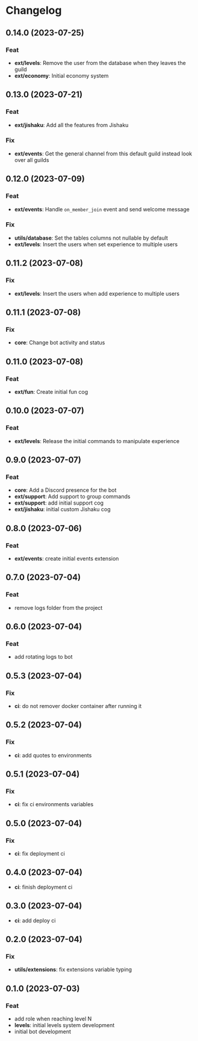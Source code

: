 # Changelog

## 0.14.0 (2023-07-25)

### Feat

- **ext/levels**: Remove the user from the database when they leaves the guild
- **ext/economy**: Initial economy system

## 0.13.0 (2023-07-21)

### Feat

- **ext/jishaku**: Add all the features from Jishaku

### Fix

- **ext/events**: Get the general channel from this default guild instead look over all guilds

## 0.12.0 (2023-07-09)

### Feat

- **ext/events**: Handle `on_member_join` event and send welcome message

### Fix

- **utils/database**: Set the tables columns not nullable by default
- **ext/levels**: Insert the users when set experience to multiple users

## 0.11.2 (2023-07-08)

### Fix

- **ext/levels**: Insert the users when add experience to multiple users

## 0.11.1 (2023-07-08)

### Fix

- **core**: Change bot activity and status

## 0.11.0 (2023-07-08)

### Feat

- **ext/fun**: Create initial fun cog

## 0.10.0 (2023-07-07)

### Feat

- **ext/levels**: Release the initial commands to manipulate experience

## 0.9.0 (2023-07-07)

### Feat

- **core**: Add a Discord presence for the bot
- **ext/support**: Add support to group commands
- **ext/support**: add initial support cog
- **ext/jishaku**: initial custom Jishaku cog

## 0.8.0 (2023-07-06)

### Feat

- **ext/events**: create initial events extension

## 0.7.0 (2023-07-04)

### Feat

- remove logs folder from the project

## 0.6.0 (2023-07-04)

### Feat

- add rotating logs to bot

## 0.5.3 (2023-07-04)

### Fix

- **ci**: do not remover docker container after running it

## 0.5.2 (2023-07-04)

### Fix

- **ci**: add quotes to environments

## 0.5.1 (2023-07-04)

### Fix

- **ci**: fix ci environments variables

## 0.5.0 (2023-07-04)

### Fix

- **ci**: fix deployment ci

## 0.4.0 (2023-07-04)

- **ci**: finish deployment ci

## 0.3.0 (2023-07-04)

- **ci**: add deploy ci

## 0.2.0 (2023-07-04)

### Fix

- **utils/extensions**: fix extensions variable typing

## 0.1.0 (2023-07-03)

### Feat

- add role when reaching level N
- **levels**: initial levels system development
- initial bot development

